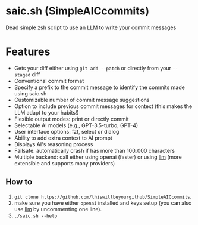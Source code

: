 # saic.sh (SimpleAICcommits)
Dead simple zsh script to use an LLM to write your commit messages

# Features
- Gets your diff either using `git add --patch` or directly from your `--staged` diff
- Conventional commit format
- Specify a prefix to the commit message to identify the commits made using saic.sh
- Customizable number of commit message suggestions
- Option to include previous commit messages for context (this makes the LLM adapt to your habits!)
- Flexible output modes: print or directly commit
- Selectable AI models (e.g., GPT-3.5-turbo, GPT-4)
- User interface options: fzf, select or dialog
- Ability to add extra context to AI prompt
- Displays AI's reasoning process
- Failsafe: automatically crash if has more than 100_000 characters
- Multiple backend: call either using openai (faster) or using [llm](https://github.com/simonw/llm/) (more extensible and supports many providers)

## How to
1. `git clone https://github.com/thiswillbeyourgithub/SimpleAICcommits`.
2. make sure you have either `openai` installed and keys setup (you can also use [llm](https://github.com/simonw/llm) by uncommenting one line).
3. `./saic.sh --help`
